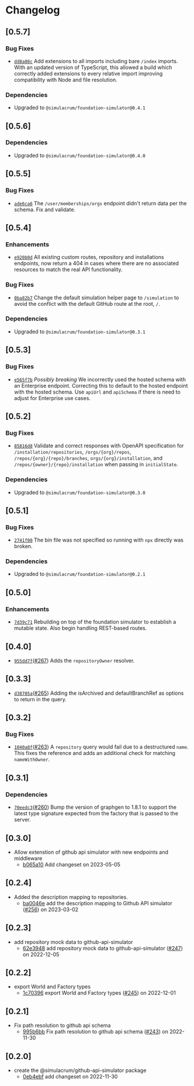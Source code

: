# Changelog

## \[0.5.7]

### Bug Fixes

- [`dd8a08c`](https://github.com/thefrontside/simulacrum/commit/dd8a08cebc1c527e358d187b1292844bc864b190) Add extensions to all imports including bare `/index` imports. With an updated version of TypeScript, this allowed a build which correctly added extensions to every relative import improving compatibility with Node and file resolution.

### Dependencies

- Upgraded to `@simulacrum/foundation-simulator@0.4.1`

## \[0.5.6]

### Dependencies

- Upgraded to `@simulacrum/foundation-simulator@0.4.0`

## \[0.5.5]

### Bug Fixes

- [`ade6ca6`](https://github.com/thefrontside/simulacrum/commit/ade6ca69238094d96236bdfbbe06285cb80bf100) The `/user/memberships/orgs` endpoint didn't return data per the schema. Fix and validate.

## \[0.5.4]

### Enhancements

- [`e920b0d`](https://github.com/thefrontside/simulacrum/commit/e920b0dc4803cd228650f27aa52e693b4d662e43) All existing custom routes, repository and installations endpoints, now return a 404 in cases where there are no associated resources to match the real API functionality.

### Bug Fixes

- [`0ba82b7`](https://github.com/thefrontside/simulacrum/commit/0ba82b7720f54dbc7faf99a0e2da2ef9212caff5) Change the default simulation helper page to `/simulation` to avoid the conflict with the default GitHub route at the root, `/`.

### Dependencies

- Upgraded to `@simulacrum/foundation-simulator@0.3.1`

## \[0.5.3]

### Bug Fixes

- [`e565f7b`](https://github.com/thefrontside/simulacrum/commit/e565f7b9f32390cd18d38001650a9e4c757fd608) *Possibly breaking* We incorrectly used the hosted schema with an Enterprise endpoint. Correcting this to default to the hosted endpoint with the hosted schema. Use `apiUrl` and `apiSchema` if there is need to adjust for Enterprise use cases.

## \[0.5.2]

### Bug Fixes

- [`85816d8`](https://github.com/thefrontside/simulacrum/commit/85816d831839a1f525415adc9a24bad4eebd88b5) Validate and correct responses with OpenAPI specification for `/installation/repositories`, `/orgs/{org}/repos`, `/repos/{org}/{repo}/branches`, `orgs/{org}/installation`, and `/repos/{owner}/{repo}/installation` when passing in `initialState`.

### Dependencies

- Upgraded to `@simulacrum/foundation-simulator@0.3.0`

## \[0.5.1]

### Bug Fixes

- [`2741f00`](https://github.com/thefrontside/simulacrum/commit/2741f00faef7d7ac0af317261699e7b98cf72300) The bin file was not specified so running with `npx` directly was broken.

### Dependencies

- Upgraded to `@simulacrum/foundation-simulator@0.2.1`

## \[0.5.0]

### Enhancements

- [`7d39c71`](https://github.com/thefrontside/simulacrum/commit/7d39c71164bf42f3c0ca90a428ccf03532a40eb4) Rebuilding on top of the foundation simulator to establish a mutable state. Also begin handling REST-based routes.

## \[0.4.0]

- [`955dd7f`](https://github.com/thefrontside/simulacrum/commit/955dd7f248f6f1352b6be10327dda48a0ffcea58)([#267](https://github.com/thefrontside/simulacrum/pull/267)) Adds the `repositoryOwner` resolver.

## \[0.3.3]

- [`d38705a`](https://github.com/thefrontside/simulacrum/commit/d38705aaa34ce10a9a57ed418a277c7aa777fb97)([#265](https://github.com/thefrontside/simulacrum/pull/265)) Adding the isArchived and defaultBranchRef as options to return in the query.

## \[0.3.2]

### Bug Fixes

- [`1040a8f`](https://github.com/thefrontside/simulacrum/commit/1040a8f11d9534eebaa1620c0bd9b8b884291d53)([#263](https://github.com/thefrontside/simulacrum/pull/263)) A `repository` query would fail due to a destructured `name`. This fixes the reference and adds an additional check for matching `nameWithOwner`.

## \[0.3.1]

### Dependencies

- [`70eedc3`](https://github.com/thefrontside/simulacrum/commit/70eedc311329078b65fd57afd9112dceeed0319e)([#260](https://github.com/thefrontside/simulacrum/pull/260)) Bump the version of graphgen to 1.8.1 to support the latest type signature expected from the factory that is passed to the server.

## \[0.3.0]

- Allow extenstion of github api simulator with new endpoints and middleware
  - [b065a10](https://github.com/thefrontside/simulacrum/commit/b065a10ad6f5cb53a70453f1e8d3f0065b5e2210) Add changeset on 2023-05-05

## \[0.2.4]

- Added the description mapping to repositories.
  - [ba0046e](https://github.com/thefrontside/simulacrum/commit/ba0046ec563023ce023e0264346a15d34d304de7) add the description mapping to Github API simulator ([#256](https://github.com/thefrontside/simulacrum/pull/256)) on 2023-03-02

## \[0.2.3]

- add repository mock data to github-api-simulator
  - [62e3948](https://github.com/thefrontside/simulacrum/commit/62e394877d4e726dca692b4dcfc8af2bcf6d03e1) add repository mock data to github-api-simulator ([#247](https://github.com/thefrontside/simulacrum/pull/247)) on 2022-12-05

## \[0.2.2]

- export World and Factory types
  - [1c70396](https://github.com/thefrontside/simulacrum/commit/1c703967c972f9a363727607becd29c1c7b9992e) export World and Factory types ([#245](https://github.com/thefrontside/simulacrum/pull/245)) on 2022-12-01

## \[0.2.1]

- Fix path resolution to github api schema
  - [995b6bb](https://github.com/thefrontside/simulacrum/commit/995b6bbea77480ac3233926f1c9b046130fdeac2) Fix path resolution to github api schema ([#243](https://github.com/thefrontside/simulacrum/pull/243)) on 2022-11-30

## \[0.2.0]

- create the @simulacrum/github-api-simulator package
  - [0eb4ebf](https://github.com/thefrontside/simulacrum/commit/0eb4ebf7d24b1e06cbba2ccc9f9e247f55b52e60) add changeset on 2022-11-30
